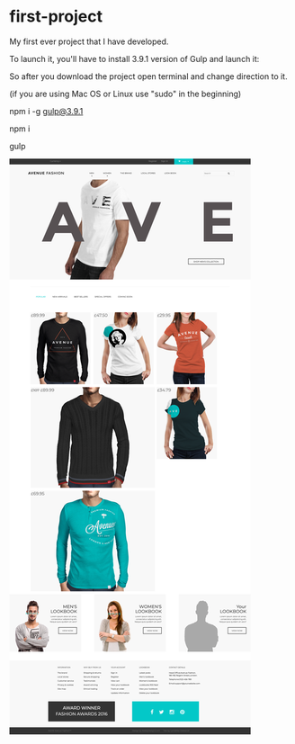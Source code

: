 # first-project

My first ever project that I have developed.

To launch it, you'll have to install 3.9.1 version of Gulp and launch it:

So after you download the project open terminal and change direction to it.

(if you are using Mac OS or Linux use "sudo" in the beginning)

npm i -g gulp@3.9.1

npm i

gulp

![](screenshots/test.png)
